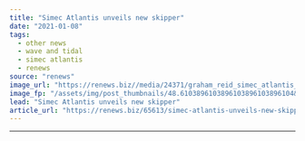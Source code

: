 ```yaml
---
title: "Simec Atlantis unveils new skipper"
date: "2021-01-08"
tags: 
  - other news
  - wave and tidal
  - simec atlantis
  - renews
source: "renews"
image_url: "https://renews.biz//media/24371/graham_reid_simec_atlantis_ceo_credit_simec_atlantis.jpeg?mode=crop&width=770&heightratio=0.6103896103896103896103896104&slimmage=true"
image_fp: "/assets/img/post_thumbnails/48.6103896103896103896103896104&slimmage=true"
lead: "Simec Atlantis unveils new skipper"
article_url: "https://renews.biz/65613/simec-atlantis-unveils-new-skipper/"
---
```


---
